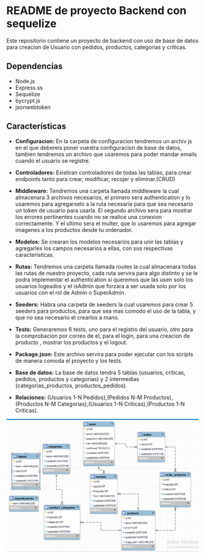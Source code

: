 # README de proyecto Backend con sequelize

Este repositorio contiene un proyecto de backend con uso de base de datos para creacion de Usuario con pedidos, productos, categorias y criticas.

## Dependencias
- Node.js
- Express.ss
- Sequelize
- bycrypt.js
- jsonwebtoken

## Características
- **Configuracion:** En la carpeta de configuracion tendremos un archiv js en el que debereis poner vuestra configuracion de base de datos, tambien tendremos un archivo que usaremos para poder mandar emails cuando el usuario se registre.

- **Controladores:** Existiran controladores de todas las tablas, para crear endpoints tanto para crear, modificar, recojer y eliminar.(CRUD)

- **Middleware:** Tendremos una carpeta llamada middleware la cual almacenara 3 archivos necesarios, el primero sera authentication y lo usaremos para agregarselo a la ruta necesaria para que sea necesario un token de usuario para usarla. El segundo archivo sera para mostrar los errores pertinentes cuando no se realice una conexion correctamente. Y el ultimo sera el multer, que lo usaremos para agregar imagenes a los productos desde tu ordenador.

- **Modelos:** Se crearan los modelos necesarios para unir las tablas y agregarles los campos necesarios a ellas, con sus respectivas caracteristicas.

- **Rutas:** Tendremos una carpeta llamada routes la cual almacenara todas las rutas de nuestro proyecto, cada ruta servira para algo distinto y se le podra implementar el authentication si queremos que las usen solo los usuarios logeados y el isAdmin que forzara a ser usada solo por los usuarios con el rol de Admin o SuperAdmin.

- **Seeders:** Habra una carpeta de seeders la cual usaremos para crear 5 seeders para productos, para que sea mas comodo el uso de la tabla, y que no sea necesario el crearlos a mano.

- **Tests:** Generaremos 6 tests, uno para el registro del usuario, otro para la comprobacion por correo de el, para el login, para una creacion de producto , mostrar los productos y el logout.

- **Package.json:** Este archivo servira para poder ejecutar con los scripts de manera comoda el proyecto y los tests.

- **Base de datos:** La base de datos tendra 5 tablas (usuarios, criticas, pedidos, productos y categorias) y 2 intermedias (categorias_productos, productos_pedidos).

- **Relaciones:** (Usuarios 1-N Pedidos),(Pedidos N-M Productos),(Productos N-M Categorias),(Usuarios 1-N Criticas),(Productos 1-N Criticas).

![alt text](image.png)

